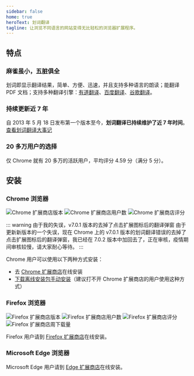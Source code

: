 ```yaml
---
sidebar: false
home: true
heroText: 划词翻译
tagline: 让浏览不同语言的网站变得无比轻松的浏览器扩展程序。
---
```


## 特点

### 麻雀虽小，五脏俱全

划词即显示翻译结果，简单、方便、迅速，并且支持多种语言的朗读；能翻译 PDF 文档；支持多种翻译引擎：[有道翻译](http://fanyi.youdao.com/)、[百度翻译](http://fanyi.baidu.com/)、[谷歌翻译](https://translate.google.cn/)。

### 持续更新近 7 年

自 2013 年 5 月 18 日发布第一个版本至今，**划词翻译已持续维护了近 7 年时间**。[查看划词翻译大事记](./histroy.html)

### 20 多万用户的选择

仅 Chrome 就有 20 多万的活跃用户，平均评分 4.59 分（满分 5 分）。

## 安装

### Chrome 浏览器 

![Chrome 扩展商店版本](https://img.shields.io/chrome-web-store/v/ikhdkkncnoglghljlkmcimlnlhkeamad.svg?style=flat-square&label=版本)
![Chrome 扩展商店用户数](https://img.shields.io/chrome-web-store/d/ikhdkkncnoglghljlkmcimlnlhkeamad.svg?style=flat-square&label=用户数)
![Chrome 扩展商店评分](https://img.shields.io/chrome-web-store/rating/ikhdkkncnoglghljlkmcimlnlhkeamad.svg?style=flat-square&label=评分)

::: warning 由于我的失误，v7.0.1 版本的去掉了点击扩展图标后的翻译弹窗
由于更新新版本的一个失误，现在 Chrome 上的 v7.0.1 版本的划词翻译错误的去掉了点击扩展图标后的翻译弹窗，我已经在 7.0.2 版本中加回去了，正在审核，疫情期间审核较慢，请大家耐心等待。
:::

Chrome 用户可以使用以下两种方式安装：

- 去 [Chrome 扩展商店](https://chrome.google.com/webstore/detail/ikhdkkncnoglghljlkmcimlnlhkeamad)在线安装
- [下载离线安装包手动安装](./install.html)（建议打不开 Chrome 扩展商店的用户使用这种方式）

### Firefox 浏览器

![Firefox 扩展商店版本](https://img.shields.io/amo/v/hcfy?style=flat-square&label=版本)
![Firefox 扩展商店用户数](https://img.shields.io/amo/users/hcfy?style=flat-square&label=用户数)
![Firefox 扩展商店评分](https://img.shields.io/amo/rating/hcfy?style=flat-square&label=评分)
![Firefox 扩展商店周下载量](https://img.shields.io/amo/dw/hcfy?style=flat-square&label=周下载量)

Firefox 用户请到 [Firefox 扩展商店](https://addons.mozilla.org/zh-CN/firefox/addon/hcfy/)在线安装。

### Microsoft Edge 浏览器

Microsoft Edge 用户请到 [Edge 扩展商店](https://microsoftedge.microsoft.com/addons/detail/oikmahiipjniocckomdccmplodldodja)在线安装。

<global-footer />
